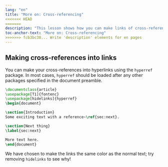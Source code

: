 ```yaml
---
lang: "en"
title: "More on: Cross-referencing"
<<<<<<< HEAD
=======
description: "This lesson shows how you can make links of cross-references by loading the hyperref package."
toc-anchor-text: "More on: Cross-referencing"
>>>>>>> fcb3bc38... Write 'description' elements for en pages
---
```


## Making cross-references into links

You can make your cross-references into hyperlinks using the `hyperref` package.
In most cases, `hyperref` should be loaded after any other packages specified
in the document preamble.

```latex
\documentclass{article}
\usepackage[T1]{fontenc}
\usepackage[hidelinks]{hyperref}
\begin{document}

\section{Introduction}
Some exciting text with a reference~\ref{sec:next}.

\section{Next thing}
\label{sec:next}

More text here.
\end{document}
```

We have chosen to make the links the same color as the normal text; try removing
`hidelinks` to see why! 
